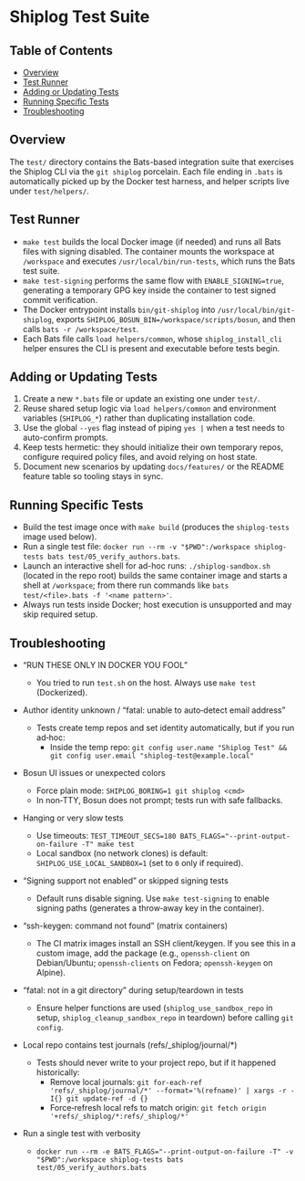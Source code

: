 # Shiplog Test Suite

## Table of Contents
- [Overview](#overview)
- [Test Runner](#test-runner)
- [Adding or Updating Tests](#adding-or-updating-tests)
- [Running Specific Tests](#running-specific-tests)
- [Troubleshooting](#troubleshooting)

## Overview
The `test/` directory contains the Bats-based integration suite that exercises the Shiplog CLI via the `git shiplog` porcelain. Each file ending in `.bats` is automatically picked up by the Docker test harness, and helper scripts live under `test/helpers/`.

## Test Runner
- `make test` builds the local Docker image (if needed) and runs all Bats files with signing disabled. The container mounts the workspace at `/workspace` and executes `/usr/local/bin/run-tests`, which runs the Bats test suite.
- `make test-signing` performs the same flow with `ENABLE_SIGNING=true`, generating a temporary GPG key inside the container to test signed commit verification.
- The Docker entrypoint installs `bin/git-shiplog` into `/usr/local/bin/git-shiplog`, exports `SHIPLOG_BOSUN_BIN=/workspace/scripts/bosun`, and then calls `bats -r /workspace/test`.
- Each Bats file calls `load helpers/common`, whose `shiplog_install_cli` helper ensures the CLI is present and executable before tests begin.

## Adding or Updating Tests
1. Create a new `*.bats` file or update an existing one under `test/`.
2. Reuse shared setup logic via `load helpers/common` and environment variables (`SHIPLOG_*`) rather than duplicating installation code.
3. Use the global `--yes` flag instead of piping `yes |` when a test needs to auto-confirm prompts.
4. Keep tests hermetic: they should initialize their own temporary repos, configure required policy files, and avoid relying on host state.
5. Document new scenarios by updating `docs/features/` or the README feature table so tooling stays in sync.

## Running Specific Tests
- Build the test image once with `make build` (produces the `shiplog-tests` image used below).
- Run a single test file: `docker run --rm -v "$PWD":/workspace shiplog-tests bats test/05_verify_authors.bats`.
- Launch an interactive shell for ad-hoc runs: `./shiplog-sandbox.sh` (located in the repo root) builds the same container image and starts a shell at `/workspace`; from there run commands like `bats test/<file>.bats -f '<name pattern>'`.
- Always run tests inside Docker; host execution is unsupported and may skip required setup.

## Troubleshooting

- “RUN THESE ONLY IN DOCKER YOU FOOL”
  - You tried to run `test.sh` on the host. Always use `make test` (Dockerized).

- Author identity unknown / “fatal: unable to auto‑detect email address”
  - Tests create temp repos and set identity automatically, but if you run ad‑hoc:
    - Inside the temp repo: `git config user.name "Shiplog Test" && git config user.email "shiplog-test@example.local"`

- Bosun UI issues or unexpected colors
  - Force plain mode: `SHIPLOG_BORING=1 git shiplog <cmd>`
  - In non‑TTY, Bosun does not prompt; tests run with safe fallbacks.

- Hanging or very slow tests
  - Use timeouts: `TEST_TIMEOUT_SECS=180 BATS_FLAGS="--print-output-on-failure -T" make test`
  - Local sandbox (no network clones) is default: `SHIPLOG_USE_LOCAL_SANDBOX=1` (set to `0` only if required).

- “Signing support not enabled” or skipped signing tests
  - Default runs disable signing. Use `make test-signing` to enable signing paths (generates a throw‑away key in the container).

- “ssh-keygen: command not found” (matrix containers)
  - The CI matrix images install an SSH client/keygen. If you see this in a custom image, add the package (e.g., `openssh-client` on Debian/Ubuntu; `openssh-clients` on Fedora; `openssh-keygen` on Alpine).

- “fatal: not in a git directory” during setup/teardown in tests
  - Ensure helper functions are used (`shiplog_use_sandbox_repo` in setup, `shiplog_cleanup_sandbox_repo` in teardown) before calling `git config`.

- Local repo contains test journals (refs/_shiplog/journal/*)
  - Tests should never write to your project repo, but if it happened historically:
    - Remove local journals: `git for-each-ref 'refs/_shiplog/journal/*' --format='%(refname)' | xargs -r -I{} git update-ref -d {}`
    - Force‑refresh local refs to match origin: `git fetch origin '+refs/_shiplog/*:refs/_shiplog/*'`

- Run a single test with verbosity
  - `docker run --rm -e BATS_FLAGS="--print-output-on-failure -T" -v "$PWD":/workspace shiplog-tests bats test/05_verify_authors.bats`
